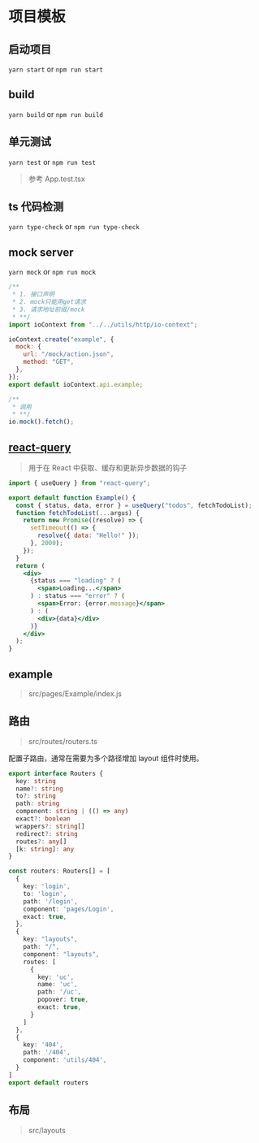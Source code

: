 # 项目模板

## 启动项目

`yarn start` or `npm run start`

## build

`yarn build` or `npm run build`

## 单元测试

`yarn test` or `npm run test`

> 参考 App.test.tsx

## ts 代码检测

`yarn type-check` or `npm run type-check`

## mock server

`yarn mock` or `npm run mock`

```jsx
/**
 * 1. 接口声明
 * 2. mock只能用get请求
 * 3. 请求地址前缀/mock
 * **/
import ioContext from "../../utils/http/io-context";

ioContext.create("example", {
  mock: {
    url: "/mock/action.json",
    method: "GET",
  },
});
export default ioContext.api.example;

/**
 * 调用
 * **/
io.mock().fetch();
```

## [react-query](https://github.com/tannerlinsley/react-query?utm_source=gold_browser_extension#usepaginatedquery)

> 用于在 React 中获取、缓存和更新异步数据的钩子

```jsx
import { useQuery } from "react-query";

export default function Example() {
  const { status, data, error } = useQuery("todos", fetchTodoList);
  function fetchTodoList(...argus) {
    return new Promise((resolve) => {
      setTimeout(() => {
        resolve({ data: "Hello!" });
      }, 2000);
    });
  }
  return (
    <div>
      {status === "loading" ? (
        <span>Loading...</span>
      ) : status === "error" ? (
        <span>Error: {error.message}</span>
      ) : (
        <div>{data}</div>
      )}
    </div>
  );
}
```

## example

> src/pages/Example/index.js

## 路由

> src/routes/routers.ts

配置子路由，通常在需要为多个路径增加 layout 组件时使用。


```ts
export interface Routers {
  key: string
  name?: string
  to?: string
  path: string
  component: string | (() => any)
  exact?: boolean
  wrappers?: string[]
  redirect?: string
  routes?: any[]
  [k: string]: any
}

const routers: Routers[] = [
  {
    key: 'login',
    to: 'login',
    path: '/login',
    component: 'pages/Login',
    exact: true,
  },
  {
    key: "layouts",
    path: "/",
    component: "layouts",
    routes: [
      {
        key: 'uc',
        name: 'uc',
        path: '/uc',
        popover: true,
        exact: true,
      }
    ]
  },
  {
    key: '404',
    path: '/404',
    component: 'utils/404',
  }
]
export default routers
```

## 布局

> src/layouts
